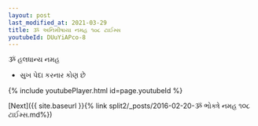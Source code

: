 ```yaml
---
layout: post
last_modified_at: 2021-03-29
title: ૐ અનિમીષાયા નમહ ૧૦૮ ટાઈમ્સ
youtubeId: DUuYiAPco-8
---
```

 
 
 ૐ હલધાન્ય નમહ  
 
 -  સુખ પેદા કરનાર કોણ છે 
 
  
 
  
 
 
 
 
 
 


{% include youtubePlayer.html id=page.youtubeId %}
 
[Next]({{ site.baseurl }}{% link  split2/_posts/2016-02-20-ૐ ભોક્ત્રે નમહ ૧૦૮ ટાઈમ્સ.md%})
 
